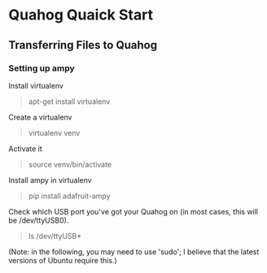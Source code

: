 # Quahog Quaick Start

## Transferring Files to Quahog

### Setting up ampy

Install virtualenv

> apt-get install virtualenv

Create a virtualenv

> virtualenv venv

Activate it

> source venv/bin/activate

Install ampy in virtualenv

> pip install adafruit-ampy

Check which USB port you've got your Quahog on (in most cases, this will be /dev/ttyUSB0).

> ls /dev/ttyUSB*


(Note: in the following, you may need to use 'sudo'; I believe that the latest versions of Ubuntu require this.)






